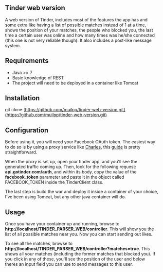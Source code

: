 ## Tinder web version
A web version of Tinder, includes most of the features the app has and some extra like having a list of possible matches instead of 1 at a time, shows the position of your matches, the people who blocked you, the last time a certain user was online and how many times was he/she connected (this one is not very reliable though). It also includes a post-like message system.

## Requirements
- Java >= 7
- Basic knowledge of REST
- The project will need to be deployed in a container like Tomcat

## Installation
git clone [https://github.com/muilpp/tinder-web-version.git](https://github.com/muilpp/tinder-web-version.git)

## Configuration
Before using it, you will need your Facebook OAuth token. The easiest way to do so is by using a proxy service like [Charles](https://www.charlesproxy.com/), this [guide](http://jaanus.com/debugging-http-on-an-android-phone-or-tablet-with-charles-proxy-for-fun-and-profit/) is pretty straightforward. 

When the proxy is set up, open your tinder app, and you'll see the generated traffic coming up. Then, look for the following request: **api.gotinder.com/auth**, and within its body, copy the value of the **facebook_token** parameter and paste it in the object called FACEBOOK_TOKEN inside the TinderClient class.

The last step is build the war and deploy it inside a container of your choice, I've been using Tomcat, but any other java container will do.

## Usage
Once you have your container up and running, browse to **http://localhost/TINDER_PARSER_WEB/controller**. This will show you the list of all possible matches near you. Now you can start sending out likes.

To see all the matches, browse to **http://localhost/TINDER_PARSER_WEB/controller?matches=true**. This shows all your matches (including the former matches that blocked you). If you click in any of these, you'll see the position of the user and below theres an input field you can use to send messages to this user.